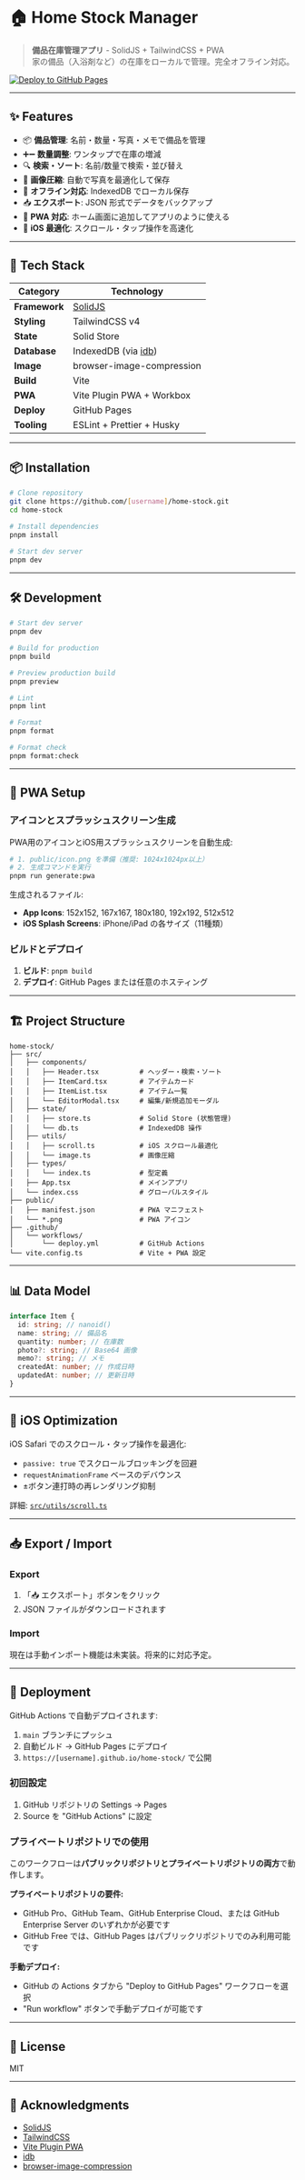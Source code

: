 # 🏠 Home Stock Manager

> **備品在庫管理アプリ** - SolidJS + TailwindCSS + PWA  
> 家の備品（入浴剤など）の在庫をローカルで管理。完全オフライン対応。

[![Deploy to GitHub Pages](https://github.com/[username]/home-stock/actions/workflows/deploy.yml/badge.svg)](https://github.com/[username]/home-stock/actions/workflows/deploy.yml)

---

## ✨ Features

- 📦 **備品管理**: 名前・数量・写真・メモで備品を管理
- ➕➖ **数量調整**: ワンタップで在庫の増減
- 🔍 **検索・ソート**: 名前/数量で検索・並び替え
- 📸 **画像圧縮**: 自動で写真を最適化して保存
- 💾 **オフライン対応**: IndexedDB でローカル保存
- 📥 **エクスポート**: JSON 形式でデータをバックアップ
- 📱 **PWA 対応**: ホーム画面に追加してアプリのように使える
- 🍎 **iOS 最適化**: スクロール・タップ操作を高速化

---

## 🚀 Tech Stack

| Category      | Technology                                               |
| ------------- | -------------------------------------------------------- |
| **Framework** | [SolidJS](https://www.solidjs.com/)                      |
| **Styling**   | TailwindCSS v4                                           |
| **State**     | Solid Store                                              |
| **Database**  | IndexedDB (via [idb](https://www.npmjs.com/package/idb)) |
| **Image**     | browser-image-compression                                |
| **Build**     | Vite                                                     |
| **PWA**       | Vite Plugin PWA + Workbox                                |
| **Deploy**    | GitHub Pages                                             |
| **Tooling**   | ESLint + Prettier + Husky                                |

---

## 📦 Installation

```bash
# Clone repository
git clone https://github.com/[username]/home-stock.git
cd home-stock

# Install dependencies
pnpm install

# Start dev server
pnpm dev
```

---

## 🛠️ Development

```bash
# Start dev server
pnpm dev

# Build for production
pnpm build

# Preview production build
pnpm preview

# Lint
pnpm lint

# Format
pnpm format

# Format check
pnpm format:check
```

---

## 📱 PWA Setup

### アイコンとスプラッシュスクリーン生成

PWA用のアイコンとiOS用スプラッシュスクリーンを自動生成:

```bash
# 1. public/icon.png を準備（推奨: 1024x1024px以上）
# 2. 生成コマンドを実行
pnpm run generate:pwa
```

生成されるファイル:
- **App Icons**: 152x152, 167x167, 180x180, 192x192, 512x512
- **iOS Splash Screens**: iPhone/iPad の各サイズ（11種類）

### ビルドとデプロイ

1. **ビルド**: `pnpm build`
2. **デプロイ**: GitHub Pages または任意のホスティング

---

## 🏗️ Project Structure

```
home-stock/
├── src/
│   ├── components/
│   │   ├── Header.tsx          # ヘッダー・検索・ソート
│   │   ├── ItemCard.tsx        # アイテムカード
│   │   ├── ItemList.tsx        # アイテム一覧
│   │   └── EditorModal.tsx     # 編集/新規追加モーダル
│   ├── state/
│   │   ├── store.ts            # Solid Store (状態管理)
│   │   └── db.ts               # IndexedDB 操作
│   ├── utils/
│   │   ├── scroll.ts           # iOS スクロール最適化
│   │   └── image.ts            # 画像圧縮
│   ├── types/
│   │   └── index.ts            # 型定義
│   ├── App.tsx                 # メインアプリ
│   └── index.css               # グローバルスタイル
├── public/
│   ├── manifest.json           # PWA マニフェスト
│   └── *.png                   # PWA アイコン
├── .github/
│   └── workflows/
│       └── deploy.yml          # GitHub Actions
└── vite.config.ts              # Vite + PWA 設定
```

---

## 📊 Data Model

```typescript
interface Item {
  id: string; // nanoid()
  name: string; // 備品名
  quantity: number; // 在庫数
  photo?: string; // Base64 画像
  memo?: string; // メモ
  createdAt: number; // 作成日時
  updatedAt: number; // 更新日時
}
```

---

## 🔧 iOS Optimization

iOS Safari でのスクロール・タップ操作を最適化:

- `passive: true` でスクロールブロッキングを回避
- `requestAnimationFrame` ベースのデバウンス
- ±ボタン連打時の再レンダリング抑制

詳細: [`src/utils/scroll.ts`](src/utils/scroll.ts)

---

## 📥 Export / Import

### Export

1. 「📥 エクスポート」ボタンをクリック
2. JSON ファイルがダウンロードされます

### Import

現在は手動インポート機能は未実装。将来的に対応予定。

---

## 🚀 Deployment

GitHub Actions で自動デプロイされます:

1. `main` ブランチにプッシュ
2. 自動ビルド → GitHub Pages にデプロイ
3. `https://[username].github.io/home-stock/` で公開

### 初回設定

1. GitHub リポジトリの Settings → Pages
2. Source を "GitHub Actions" に設定

### プライベートリポジトリでの使用

このワークフローは**パブリックリポジトリとプライベートリポジトリの両方**で動作します。

**プライベートリポジトリの要件:**
- GitHub Pro、GitHub Team、GitHub Enterprise Cloud、または GitHub Enterprise Server のいずれかが必要です
- GitHub Free では、GitHub Pages はパブリックリポジトリでのみ利用可能です

**手動デプロイ:**
- GitHub の Actions タブから "Deploy to GitHub Pages" ワークフローを選択
- "Run workflow" ボタンで手動デプロイが可能です

---

## 📄 License

MIT

---

## 🙏 Acknowledgments

- [SolidJS](https://www.solidjs.com/)
- [TailwindCSS](https://tailwindcss.com/)
- [Vite Plugin PWA](https://vite-pwa-org.netlify.app/)
- [idb](https://github.com/jakearchibald/idb)
- [browser-image-compression](https://github.com/Donaldcwl/browser-image-compression)
